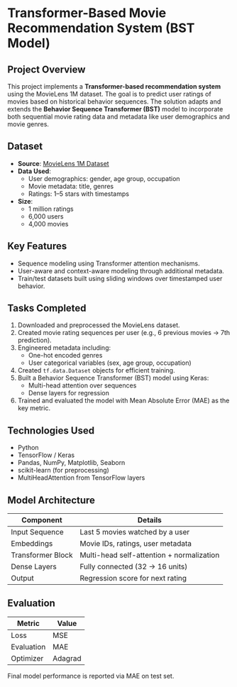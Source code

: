 # Transformer-Based Movie Recommendation System (BST Model)

## Project Overview
This project implements a **Transformer-based recommendation system** using the MovieLens 1M dataset. The goal is to predict user ratings of movies based on historical behavior sequences. The solution adapts and extends the **Behavior Sequence Transformer (BST)** model to incorporate both sequential movie rating data and metadata like user demographics and movie genres.

## Dataset
- **Source**: [MovieLens 1M Dataset](https://grouplens.org/datasets/movielens/1m/)
- **Data Used**:
  - User demographics: gender, age group, occupation
  - Movie metadata: title, genres
  - Ratings: 1–5 stars with timestamps
- **Size**:
  - 1 million ratings
  - 6,000 users
  - 4,000 movies

## Key Features
- Sequence modeling using Transformer attention mechanisms.
- User-aware and context-aware modeling through additional metadata.
- Train/test datasets built using sliding windows over timestamped user behavior.

## Tasks Completed
1. Downloaded and preprocessed the MovieLens dataset.
2. Created movie rating sequences per user (e.g., 6 previous movies → 7th prediction).
3. Engineered metadata including:
   - One-hot encoded genres
   - User categorical variables (sex, age group, occupation)
4. Created `tf.data.Dataset` objects for efficient training.
5. Built a Behavior Sequence Transformer (BST) model using Keras:
   - Multi-head attention over sequences
   - Dense layers for regression
6. Trained and evaluated the model with Mean Absolute Error (MAE) as the key metric.

## Technologies Used
- Python
- TensorFlow / Keras
- Pandas, NumPy, Matplotlib, Seaborn
- scikit-learn (for preprocessing)
- MultiHeadAttention from TensorFlow layers

## Model Architecture

| Component                | Details                                 |
|--------------------------|-----------------------------------------|
| Input Sequence           | Last 5 movies watched by a user         |
| Embeddings               | Movie IDs, ratings, user metadata       |
| Transformer Block        | Multi-head self-attention + normalization |
| Dense Layers             | Fully connected (32 → 16 units)         |
| Output                   | Regression score for next rating        |

## Evaluation

| Metric      | Value     |
|-------------|-----------|
| Loss        | MSE       |
| Evaluation  | MAE       |
| Optimizer   | Adagrad   |

Final model performance is reported via MAE on test set.
